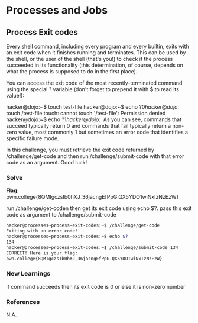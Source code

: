 # Processes and Jobs

## Process Exit codes

Every shell command, including every program and every builtin, exits with an exit code when it finishes running and terminates. This can be used by the shell, or the user of the shell (that's you!) to check if the process succeeded in its functionality (this determination, of course, depends on what the process is supposed to do in the first place).

You can access the exit code of the most recently-terminated command using the special ? variable (don't forget to prepend it with $ to read its value!):

hacker@dojo:~$ touch test-file
hacker@dojo:~$ echo $?
0
hacker@dojo:~$ touch /test-file
touch: cannot touch '/test-file': Permission denied
hacker@dojo:~$ echo $?
1
hacker@dojo:~$
As you can see, commands that succeed typically return 0 and commands that fail typically return a non-zero value, most commonly 1 but sometimes an error code that identifies a specific failure mode.

In this challenge, you must retrieve the exit code returned by /challenge/get-code and then run /challenge/submit-code with that error code as an argument. Good luck!

### Solve
**Flag:** pwn.college{8QMIgczsIb0hXJ_36jacngEfPpG.QX5YDO1wiNxIzNzEzW}

run /challenge/get-coden then get its exit code using echo $?. pass this exit code as argument to /challenge/submit-code


```bash
hacker@processes~process-exit-codes:~$ /challenge/get-code
Exiting with an error code!
hacker@processes~process-exit-codes:~$ echo $?
134
hacker@processes~process-exit-codes:~$ /challenge/submit-code 134
CORRECT! Here is your flag:
pwn.college{8QMIgczsIb0hXJ_36jacngEfPpG.QX5YDO1wiNxIzNzEzW}
```

### New Learnings
if command succeeds then its exit code is 0 or else it is non-zero number

### References 
N.A.
